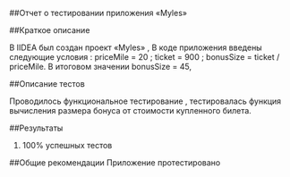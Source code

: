 ##Отчет о тестировании приложения «Myles»

##Краткое описание 

В IIDEA был создан проект «Myles» , В коде приложения введены следующие условия : 
priceMile = 20 ; ticket = 900 ; bonusSize = ticket / priceMile. 
В итоговом значении bonusSize = 45,

##Описание тестов

Проводилось функциональное тестирование , тестировалась функция вычисления размера бонуса от стоимости купленного билета.

##Результаты 
1.	100% успешных тестов

##Общие рекомендации
Приложение протестировано
